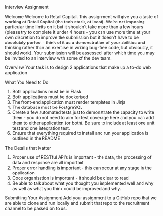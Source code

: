 Interview Assignment

Welcome
Welcome to Retail Capital. This assignment will give you a taste of working at Retail Capital (the tech stack, at least). We’re not imposing
particular time limits on it but it shouldn’t take more than a few hours (please try to complete it under 4 hours - you can use more time at
your own discretion to improve the submission but it doesn’t have to be absolutely perfect - think of it as a demonstration of your abilities
and thinking rather than an exercise in writing bug-free code, but obviously, it should work). Your submission will be assessed, after which
time you may be invited to an interview with some of the dev team.

Overview
Your task is to design 2 applications that make up a to-do web application

What You Need to Do
1. Both applications must be in Flask
2. Both applications must be dockerised
3. The front-end application must render templates in Jinja
4. The database must be PostgreSQL
5. Create a few automated tests just to demonstrate the capacity to write them - you do not need to aim for test coverage here and you can
add them to either application (or both). Be sure to include at least one unit test and one integration test.
6. Ensure that everything required to install and run your application is outlined in the README

The Details that Matter
1. Proper use of RESTful API’s is important - the data, the processing of data and response are all important
2. Proper error handling is important - this can occur at any stage in the application
3. Code organisation is important - it should be clear to read
4. Be able to talk about what you thought you implemented well and why as well as what you think could be improved and why.

Submitting Your Assignment
Add your assignment to a GitHub repo that we are able to clone and run locally and submit that repo to the recruitment channel to be
passed on to us.